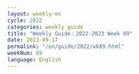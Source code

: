 ```yaml
---
layout: weekly-en
cycle: 2022
categories: weekly guide
title: "Weekly Guide：2022-2023 Week 89"
date: 2023-09-17
permalink: "/en/guide/2022/wk89.html"
weekNum: 89
language: English
---
```

